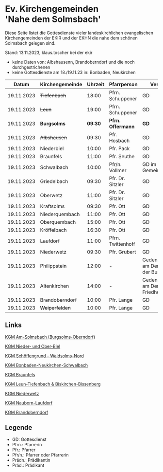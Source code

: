 # Ev. Kirchengemeinden<br>'Nahe dem Solmsbach'
Diese Seite listet die Gottesdienste vieler landeskirchlichen evangelischen Kirchengemeinden
der EKIR und der EKHN die nahe dem schönen Solmsbach gelegen sind.

Stand: 13.11.2023, klaus.toscher bei der ekir
- keine Daten von: Albshausenn, Brandoberndorf und die noch durchgestrichenen
- keine Gottesdienste am 18./19.11.23 in: Bonbaden, Neukirchen

Datum        | Kirchengemeinde | Uhrzeit    | Pfarrperson       | Veranstaltung |
------------ | --------------- | ---------- | ----------------- | ------------- |
19.11.2023   | ~~Tiefenbach~~  | 18:00      | Pfrn. Schuppener  | GD            |
19.11.2023   | ~~Leun~~        | 19:00      | Pfrn. Schuppener  | GD            |
19.11.2023   | **Burgsolms**   | **09:30**  | **Pfrn. Offermann**  | **GD**     |
19.11.2023   | ~~Albshausen~~  | 09:30      | Pfr. Hosbach      | GD            |
19.11.2023   | Niederbiel      | 10:00      | Pfr. Pack         | GD            |
19.11.2023   | Braunfels       | 11:00      | Pfr. Seuthe       | GD            |
19.11.2023   | Schwalbach      | 10:00      | Pfr/n. Vollmer    | GD im Gemeindehaus |
19.11.2023   | Griedelbach     | 09:30      | Pfr. Dr. Sitzler  | GD            |
19.11.2023   | Oberwetz        | 11:00      | Pfr. Dr. Sitzler  | GD            |
19.11.2023   | Kraftsolms      | 09:30      | Pfr. Ott          | GD            |
19.11.2023   | Niederquembach  | 11:00      | Pfr. Ott          | GD            |
19.11.2023   | Oberquembach    | 15:00      | Pfr. Ott          | GD            |
19.11.2023   | Kröffelbach     | 16:30      | Pfr. Ott          | GD            |
19.11.2023   | ~~Laufdorf~~    | 11:00      | Pfrn. Twittenhoff | GD            |
19.11.2023   | Niederwetz      | 09:30      | Pfr. Grubert      | GD            |
19.11.2023   | Philippstein    | 12:00      | -                 | Gedenkveranstaltung am Denkmal unter der Burg |
19.11.2023   | Altenkirchen    | 14:00      | -                 | Gedenkveranstaltung am Denkmal auf dem Friedhof |
19.11.2023   | ~~Brandoberndorf~~  | 10:00      | Pfr. Lange        | GD            |
19.11.2023   | ~~Weiperfelden~~    | 10:00      | Pfr. Lange        | GD            |


## Links

[KGM Am-Solmsbach (Burgsolms-Oberndorf)](https://burgsolms.ekir.de)

[KGM Nieder- und Ober-Biel](http://www.kirche-niederbiel.de/termine)

[KGM Schöffengrund - Waldsolms-Nord](https://schoeffengrund-waldsolms.ekir.de)

[KGM Bonbaden-Neukirchen-Schwalbach](https://www.evangelisch-bonbaden-schwalbach-neukirchen.de/gottesdienste/)

[KGM Braunfels](https://www.evangelisch-in-braunfels.de)

[KGM Leun-Tiefenbach & Biskirchen-Bissenberg](https://ol.wittich.de/titel/1108/)

[KGM Niederwetz](https://www.kirchengemeinde-nwrk.de/gemeinde-info/niederwetz/)

[KGM Nauborn-Laufdorf](https://ol.wittich.de/titel/1161/)

[KGM Brandoberndorf](https://ol.wittich.de/titel/1212/)


## Legende
- GD: Gottesdienst
- Pfrn.: Pfarrerin
- Pfr.: Pfarrer
- Pfr/n.: Pfarrer oder Pfarrerin
- Prädn.: Prädikantin
- Präd.: Prädikant
